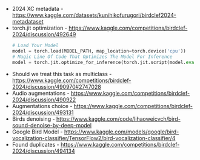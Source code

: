- 2024 XC metadata - https://www.kaggle.com/datasets/kunihikofurugori/birdclef2024-metadataset
- torch.jit optimization - https://www.kaggle.com/competitions/birdclef-2024/discussion/492649
    ```python
    # Load Your Model
    model = torch.load(MODEL_PATH, map_location=torch.device('cpu'))
    # Magic Line Of Code That Optimizes The Model For Inference
    model = torch.jit.optimize_for_inference(torch.jit.script(model.eval()))
    ```
- Should we treat this task as multiclass - https://www.kaggle.com/competitions/birdclef-2024/discussion/490970#2747028
- Audio augmentations - https://www.kaggle.com/competitions/birdclef-2024/discussion/490922
- Augmentations choice - https://www.kaggle.com/competitions/birdclef-2024/discussion/493131
- Birds denoising - https://www.kaggle.com/code/lihaoweicvch/bird-sound-denoise-by-deep-model
- Google Bird Model - https://www.kaggle.com/models/google/bird-vocalization-classifier/TensorFlow2/bird-vocalization-classifier/4
- Found duplicates - https://www.kaggle.com/competitions/birdclef-2024/discussion/494134
